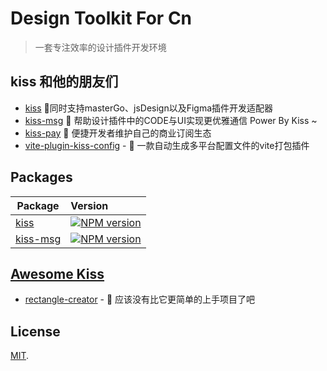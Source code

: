 
# Design Toolkit For Cn
> 一套专注效率的设计插件开发环境

## kiss 和他的朋友们

- [kiss](packages/kiss-core) 🍶同时支持masterGo、jsDesign以及Figma插件开发适配器
- [kiss-msg](packages/kiss-msg) 🍭 帮助设计插件中的CODE与UI实现更优雅通信 Power By Kiss ~
- [kiss-pay]() 🎁 便捷开发者维护自己的商业订阅生态
- [vite-plugin-kiss-config]() - 🍙 一款自动生成多平台配置文件的vite打包插件

## Packages

| Package                                         | Version                                               |
| ----------------------------------------------- |:---------------------------------------------------------------------------------------------------------|
| [kiss](packages/kiss-core)                           | <a href="https://www.npmjs.com/package/kiss-core"><img src="https://img.shields.io/npm/v/kiss-core?color=CF0A0A&amp;label=" alt="NPM version"></a>|
| [kiss-msg](packages/kiss-msg) |<a href="https://www.npmjs.com/package/kiss-msg"><img src="https://img.shields.io/npm/v/kiss-msg?color=CF0A0A&amp;label=" alt="NPM version"></a> |

## [Awesome Kiss](https://github.com/Leizhenpeng/awesome-kiss)

- [rectangle-creator](https://github.com/Leizhenpeng/awesome-kiss/tree/master/projects/rectangle-creator) - 🥱 应该没有比它更简单的上手项目了吧 


## License

[MIT](LICENSE).




